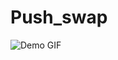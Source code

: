 # Push_swap
![Demo GIF](https://raw.githubusercontent.com/L-PDufour/Push_swap/blob/974c3b93fa69a87597d1ea3da9dc42ad74f5f5e0/Push_swap2.gif)
